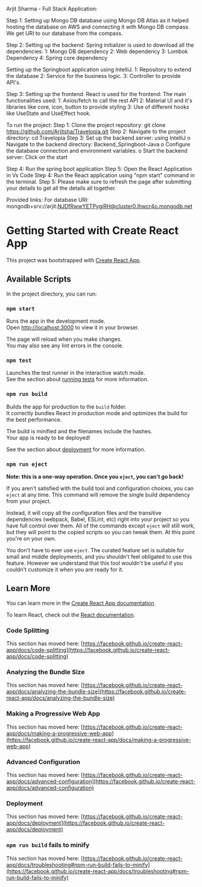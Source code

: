 Arjit Sharma - Full Stack Application:

Step 1:
Setting up Mongo DB database using Mongo DB Atlas as it helped hosting the database on AWS and connecting it with Mongo DB compass. We get URI to our database from the compass.


Step 2:
Setting up the backend:
Spring initializer is used to download all the dependencies:
1:  Mongo DB dependency
2:  Web dependency
3:  Lombok Dependency
4:  Spring core dependency

Setting up the Springboot application using IntelliJ.
1:  Repository to extend the database
2:  Service for the business logic.
3:  Controller to provide API's.


Step 3:
Setting up the frontend:
React is used for the frontend:
The main functionalities used:
1:  Axios/fetch to call the rest API
2:  Material UI and it's libraries like core, icon, button to provide styling
3:  Use of different hooks like UseState and UseEffect hook.

To run the project:
Step 1: Clone the project repository: 
git clone https://github.com/Arjitsha/Travelopia.git
Step 2:  Navigate to the project directory: cd Travelopia
Step 3:  Set up the backend server: using IntelliJ
o	Navigate to the backend directory: Backend_Springboot-Java
o	Configure the database connection and environment variables.
o	Start the backend server: Click on the start 

Step 4: Run the spring boot application
Step 5: Open the React Application in Vs Code
Step 4: Run the React application using "npm start" command in the terminal.
Step 5: Please make sure to refresh the page after submitting your details to get all the details all together.

  
Provided links:
For database URI:
mongodb+srv://arjit:NJDfRwwYETPygiRH@cluster0.lhwcr4o.mongodb.net































# Getting Started with Create React App

This project was bootstrapped with [Create React App](https://github.com/facebook/create-react-app).

## Available Scripts

In the project directory, you can run:

### `npm start`

Runs the app in the development mode.\
Open [http://localhost:3000](http://localhost:3000) to view it in your browser.

The page will reload when you make changes.\
You may also see any lint errors in the console.

### `npm test`

Launches the test runner in the interactive watch mode.\
See the section about [running tests](https://facebook.github.io/create-react-app/docs/running-tests) for more information.

### `npm run build`

Builds the app for production to the `build` folder.\
It correctly bundles React in production mode and optimizes the build for the best performance.

The build is minified and the filenames include the hashes.\
Your app is ready to be deployed!

See the section about [deployment](https://facebook.github.io/create-react-app/docs/deployment) for more information.

### `npm run eject`

**Note: this is a one-way operation. Once you `eject`, you can't go back!**

If you aren't satisfied with the build tool and configuration choices, you can `eject` at any time. This command will remove the single build dependency from your project.

Instead, it will copy all the configuration files and the transitive dependencies (webpack, Babel, ESLint, etc) right into your project so you have full control over them. All of the commands except `eject` will still work, but they will point to the copied scripts so you can tweak them. At this point you're on your own.

You don't have to ever use `eject`. The curated feature set is suitable for small and middle deployments, and you shouldn't feel obligated to use this feature. However we understand that this tool wouldn't be useful if you couldn't customize it when you are ready for it.

## Learn More

You can learn more in the [Create React App documentation](https://facebook.github.io/create-react-app/docs/getting-started).

To learn React, check out the [React documentation](https://reactjs.org/).

### Code Splitting

This section has moved here: [https://facebook.github.io/create-react-app/docs/code-splitting](https://facebook.github.io/create-react-app/docs/code-splitting)

### Analyzing the Bundle Size

This section has moved here: [https://facebook.github.io/create-react-app/docs/analyzing-the-bundle-size](https://facebook.github.io/create-react-app/docs/analyzing-the-bundle-size)

### Making a Progressive Web App

This section has moved here: [https://facebook.github.io/create-react-app/docs/making-a-progressive-web-app](https://facebook.github.io/create-react-app/docs/making-a-progressive-web-app)

### Advanced Configuration

This section has moved here: [https://facebook.github.io/create-react-app/docs/advanced-configuration](https://facebook.github.io/create-react-app/docs/advanced-configuration)

### Deployment

This section has moved here: [https://facebook.github.io/create-react-app/docs/deployment](https://facebook.github.io/create-react-app/docs/deployment)

### `npm run build` fails to minify

This section has moved here: [https://facebook.github.io/create-react-app/docs/troubleshooting#npm-run-build-fails-to-minify](https://facebook.github.io/create-react-app/docs/troubleshooting#npm-run-build-fails-to-minify)
